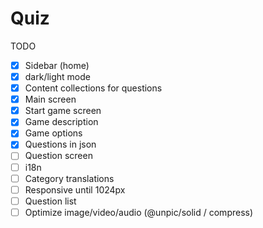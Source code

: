 # Quiz

TODO

- [x] Sidebar (home)
- [x] dark/light mode
- [x] Content collections for questions
- [x] Main screen
- [x] Start game screen
- [x] Game description
- [x] Game options
- [x] Questions in json
- [ ] Question screen
- [ ] i18n
- [ ] Category translations
- [ ] Responsive until 1024px
- [ ] Question list
- [ ] Optimize image/video/audio (@unpic/solid / compress)
